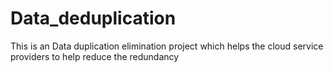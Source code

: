 # Data_deduplication
This is an Data duplication elimination project which helps the cloud service providers to help reduce the redundancy
